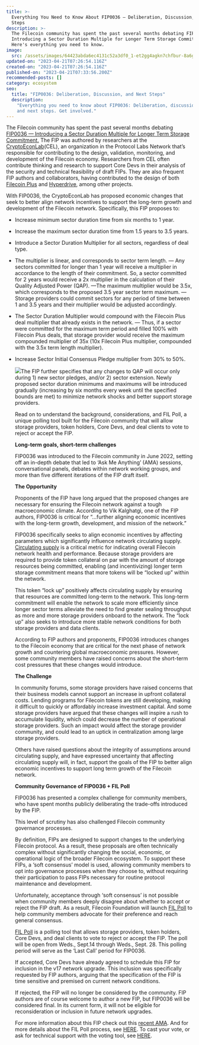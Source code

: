```yaml
---
title: >-
  Everything You Need to Know About FIP0036 — Deliberation, Discussion, and Next
  Steps
description: >-
  The Filecoin community has spent the past several months debating FIP0036 —
  Introducing a Sector Duration Multiple for Longer Term Storage Commitment.
  Here's everything you need to know.
image:
  src: /assets/images/64423abda6ec4131c52a3df0_1-et2gg4agkn7chfbur-8a6g.webp
updated-on: "2023-04-21T07:26:54.116Z"
created-on: "2023-04-21T07:26:54.116Z"
published-on: "2023-04-21T07:33:56.200Z"
recommended-posts: []
category: ecosystem
seo:
  title: "FIP0036: Deliberation, Discussion, and Next Steps"
  description:
    "Everything you need to know about FIP0036: Deliberation, discussion,
    and next steps. Get involved."
---
```


The Filecoin community has spent the past several months debating [FIP0036 — Introducing a Sector Duration Multiple for Longer Term Storage Commitment.](https://github.com/filecoin-project/FIPs/blob/master/FIPS/fip-0036.md) The FIP was authored by researchers at the [CryptoEconLab](https://research.protocol.ai/groups/cryptoeconlab/)(CEL), an organization in the Protocol Labs Network that’s responsible for contributing to the design, validation, monitoring, and development of the Filecoin economy. Researchers from CEL often contribute thinking and research to support Core Devs in their analysis of the security and technical feasibility of draft FIPs. They are also frequent FIP authors and collaborators, having contributed to the design of both [Filecoin Plus](https://github.com/filecoin-project/FIPs/blob/master/FIPS/fip-0003.md) and [Hyperdrive](https://github.com/filecoin-project/FIPs/blob/master/FIPS/fip-0013.md), among other projects.

With FIP0036, the CryptoEconLab has proposed economic changes that seek to better align network incentives to support the long-term growth and development of the Filecoin network. Specifically, this FIP proposes to:

- Increase minimum sector duration time from six months to 1 year.

- Increase the maximum sector duration time from 1.5 years to 3.5 years.

- Introduce a Sector Duration Multiplier for all sectors, regardless of deal type.

- The multiplier is linear, and corresponds to sector term length.
  — Any sectors committed for longer than 1 year will receive a multiplier in accordance to the length of their commitment. So, a sector committed for 2 years would receive a 2x multiplier in the calculation of their Quality Adjusted Power (QAP).
  —The maximum multiplier would be 3.5x, which corresponds to the proposed 3.5 year sector term maximum.
  — Storage providers could commit sectors for any period of time between 1 and 3.5 years and their multiplier would be adjusted accordingly.

- The Sector Duration Multiplier would compound with the Filecoin Plus deal multiplier that already exists in the network.
  — Thus, if a sector were committed for the maximum term period and filled 100% with Filecoin Plus deals, that storage provider would receive the maximum compounded multiplier of 35x (10x Filecoin Plus multiplier, compounded with the 3.5x term length multiplier).

- Increase Sector Initial Consensus Pledge multiplier from 30% to 50%.

  ![](/assets/images/643e68b3809f6b3b46ce740c_1-ovn71sa_ni4z_pd90f4uwg.webp)The FIP further specifies that any changes to QAP will occur only during 1) new sector pledges, and/or 2) sector extension. Newly proposed sector duration minimums and maximums will be introduced gradually (increasing by six months every week until the specified bounds are met) to minimize network shocks and better support storage providers.

  Read on to understand the background, considerations, and FIL Poll, a unique polling tool built for the Filecoin community that will allow storage providers, token holders, Core Devs, and deal clients to vote to reject or accept the FIP.

  **Long-term goals, short-term challenges**

  FIP0036 was introduced to the Filecoin community in June 2022, setting off an in-depth debate that led to ‘Ask Me Anything’ (AMA) sessions, conversational panels, debates within network working groups, and more than five different iterations of the FIP draft itself.

  **The Opportunity**

  Proponents of the FIP have long argued that the proposed changes are necessary for ensuring the Filecoin network against a tough macroeconomic climate. According to Vik Kalghatgi, one of the FIP authors, FIP0036 is critical for “…further aligning economic incentives with the long-term growth, development, and mission of the network.”

  FIP0036 specifically seeks to align economic incentives by affecting parameters which significantly influence network circulating supply. [Circulating supply](https://filecoin.io/blog/filecoin-circulating-supply/) is a critical metric for indicating overall Filecoin network health and performance. Because storage providers are required to provide token collateral on par with the amount of storage resources being committed, enabling (and incentivizing) longer term storage commitment means that more tokens will be “locked up” within the network.

  This token “lock up” positively affects circulating supply by ensuring that resources are committed long-term to the network. This long-term commitment will enable the network to scale more efficiently since longer sector terms alleviate the need to find greater sealing throughput as more and more storage providers onboard to the network. The “lock up” also seeks to introduce more stable network conditions for both storage providers and data clients.

  According to FIP authors and proponents, FIP0036 introduces changes to the Filecoin economy that are critical for the next phase of network growth and countering global macroeconomic pressures. However, some community members have raised concerns about the short-term cost pressures that these changes would introduce.

  **The Challenge**

  In community forums, some storage providers have raised concerns that their business models cannot support an increase in upfront collateral costs. Lending programs for Filecoin tokens are still developing, making it difficult to quickly or affordably increase investment capital. And some storage providers have argued that these changes will inspire a rush to accumulate liquidity, which could decrease the number of operational storage providers. Such an impact would affect the storage provider community, and could lead to an uptick in centralization among large storage providers.

  Others have raised questions about the integrity of assumptions around circulating supply, and have expressed uncertainty that affecting circulating supply will, in fact, support the goals of the FIP to better align economic incentives to support long term growth of the Filecoin network.

  **Community Governance of FIP0036 + FIL Poll**

  FIP0036 has presented a complex challenge for community members, who have spent months publicly deliberating the trade-offs introduced by the FIP.

  This level of scrutiny has also challenged Filecoin community governance processes.

  By definition, FIPs are designed to support changes to the underlying Filecoin protocol. As a result, these proposals are often technically complex without significantly changing the social, economic, or operational logic of the broader Filecoin ecosystem. To support these FIPs, a ‘soft consensus’ model is used, allowing community members to opt into governance processes when they choose to, without requiring their participation to pass FIPs necessary for routine protocol maintenance and development.

  Unfortunately, acceptance through ‘soft consensus’ is not possible when community members deeply disagree about whether to accept or reject the FIP draft. As a result, Filecoin Foundation will launch [FIL Poll](https://filpoll.io/about) to help community members advocate for their preference and reach general consensus.

  [FIL Poll](https://filpoll.io/about) is a polling tool that allows storage providers, token holders, Core Devs, and deal clients to vote to reject or accept the FIP. The poll will be open from Weds., Sept.14 through Weds., Sept. 28. This polling period will serve as the ‘Last Call’ period for FIP0036.

  If accepted, Core Devs have already agreed to schedule this FIP for inclusion in the v17 network upgrade. This inclusion was specifically requested by FIP authors, arguing that the specification of the FIP is time sensitive and premised on current network conditions.

  If rejected, the FIP will no longer be considered by the community. FIP authors are of course welcome to author a new FIP, but FIP0036 will be considered final. In its current form, it will not be eligible for reconsideration or inclusion in future network upgrades.

  For more information about this FIP check out this [recent AMA](https://www.youtube.com/watch?v=Z6T4AiOpxJU). And for more details about the FIL Poll process, see [HERE](https://github.com/filecoin-project/FIPs/discussions/464). To cast your vote, or ask for technical support with the voting tool, see [HERE](https://pl-strflt.notion.site/How-to-sign-a-vote-on-FilPoll-using-Lotus-Glif-95d9b0a32f9c48858574f9cb072c054b).
